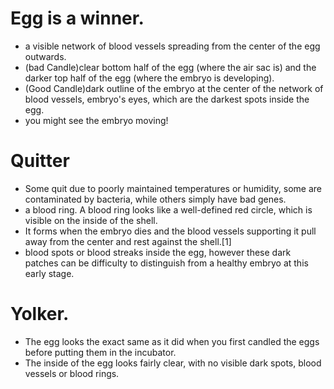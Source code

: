 # Egg is a winner. 
- a visible network of blood vessels spreading from the center of the egg outwards.
- (bad Candle)clear bottom half of the egg (where the air sac is) and the darker top half of the egg (where the embryo is developing).
- (Good Candle)dark outline of the embryo at the center of the network of blood vessels, embryo's eyes, which are the darkest spots inside the egg.
- you might see the embryo moving!

# Quitter
- Some quit due to poorly maintained temperatures or humidity, some are contaminated by bacteria, while others simply have bad genes.
- a blood ring. A blood ring looks like a well-defined red circle, which is visible on the inside of the shell. 
- It forms when the embryo dies and the blood vessels supporting it pull away from the center and rest against the shell.[1]
- blood spots or blood streaks inside the egg, however these dark patches can be difficulty to distinguish from a healthy embryo at this early stage.

# Yolker.
- The egg looks the exact same as it did when you first candled the eggs before putting them in the incubator.
- The inside of the egg looks fairly clear, with no visible dark spots, blood vessels or blood rings.


